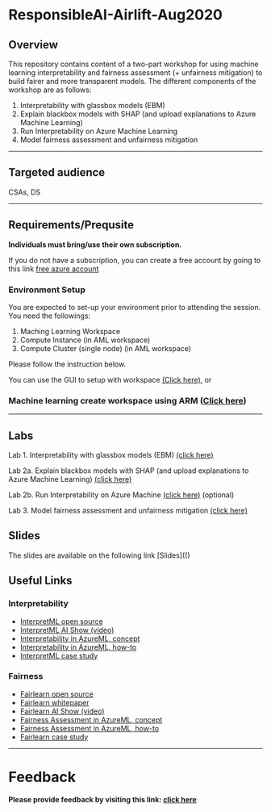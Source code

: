 # ResponsibleAI-Airlift-Aug2020

## Overview

This repository contains content of a two-part workshop for using machine learning interpretability and fairness assessment (+ unfairness mitigation) to build fairer and more transparent models. The different components of the workshop are as follows:

1. Interpretability with glassbox models (EBM)
2. Explain blackbox models with SHAP (and upload explanations to Azure Machine Learning)
3. Run Interpretability on Azure Machine Learning
4. Model fairness assessment and unfairness mitigation


----

## Targeted audience
CSAs, DS


---- 

## Requirements/Prequsite 
**Individuals must bring/use their own subscription.**

If you do not have a subscription, you can create a free account by going to this link [free azure account](https://azure.microsoft.com/en-gb/free/search/?&OCID=AID2000125_SEM_Xvn0NgAAAQ0pAAG6:20200629090126:s&msclkid=9c0eb6425d2b1b0b16dee8bba9187880&ef_id=Xvn0NgAAAQ0pAAG6:20200629090126:s&dclid=CLygivWXp-oCFUruUQod3UIHtA)

### Environment Setup 
You are expected to set-up your environment prior to attending the session. You need the followings:

1. Maching Learning Workspace 
2. Compute Instance (in AML workspace) 
3. Compute Cluster (single node) (in AML workspace)

Please follow the instruction below.

You can use the GUI to setup with workspace [(Click here)](https://ml.azure.com/), or

### Machine learning create workspace using ARM ([Click here](https://github.com/mufajjul/ResponsibleAI-Airlift-Aug2020/tree/master/environment))

---
## Labs 

Lab 1. Interpretability with glassbox models (EBM) [(click here)](https://github.com/mufajjul/ResponsibleAI-Airlift-Aug2020/blob/master/EBM/Interpretable%20Classification%20Methods.ipynb)

Lab 2a. Explain blackbox models with SHAP (and upload explanations to Azure Machine Learning) [(click here)](https://github.com/mufajjul/ResponsibleAI-Airlift-Aug2020/blob/master/SHAP/explain-model-SHAP.ipynb)

Lab 2b. Run Interpretability on Azure Machine  [(click here)](https://github.com/mufajjul/ResponsibleAI-Airlift-Aug2020/blob/master/SHAP/explain-model-Azure.ipynb) (optional)

Lab 3. Model fairness assessment and unfairness mitigation [(click here)](https://github.com/mufajjul/ResponsibleAI-Airlift-Aug2020/blob/master/Fairness/AI-fairness-Census.ipynb)


## Slides
The slides are available on the following link [Slides](()

## Useful Links
### Interpretability
 * [InterpretML open source](https://interpret.ml/)
 * [InterpretML AI Show (video)](https://channel9.msdn.com/Shows/AI-Show/How-to-Explain-Models-with-IntepretML-Deep-Dive)
 * [Interpretability in AzureML, concept](https://docs.microsoft.com/en-us/azure/machine-learning/how-to-machine-learning-interpretability)
 * [Interpretability in AzureML, how-to](https://docs.microsoft.com/en-us/azure/machine-learning/how-to-machine-learning-interpretability-aml)
 * [InterpretML case study](https://customers.microsoft.com/en-us/story/781802-sas-travel-transportation-azure-machine-learning)
 
 ### Fairness
 * [Fairlearn open source](https://fairlearn.github.io/)
 * [Fairlearn whitepaper](https://www.microsoft.com/en-us/research/uploads/prod/2020/05/Fairlearn_whitepaper.pdf)
 * [Fairlearn AI Show (video)](https://channel9.msdn.com/Shows/AI-Show/Building-fairer-AI-Systems-with-Fairlearn)
 * [Fairness Assessment in AzureML, concept](https://docs.microsoft.com/en-us/azure/machine-learning/concept-fairness-ml)
 * [Fairness Assessment in AzureML, how-to](https://docs.microsoft.com/en-us/azure/machine-learning/how-to-machine-learning-fairness-aml)
 * [Fairlearn case study](https://customers.microsoft.com/en-us/story/809460-ey-partner-professional-services-azure-machine-learning-fairlearn)


----

# Feedback 

**Please provide feedback by visiting this link: [click here ](https://forms.office.com/Pages/ResponsePage.aspx?id=v4j5cvGGr0GRqy180BHbRy65IxdWegNLmkUZoFUsoatUMko0SjZKSjFMNjFIUzQ0Q0RENTkzWlFDNS4u)**
